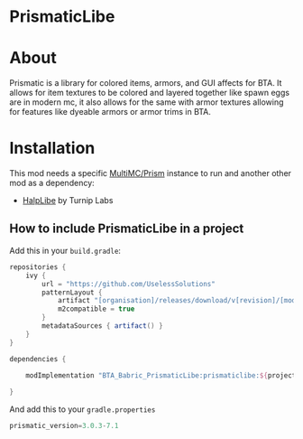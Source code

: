 # PrismaticLibe

# About

Prismatic is a library for colored items, armors, and GUI affects for BTA. It allows for item textures to be colored and layered together like spawn eggs are in modern mc, it also allows for the same with armor textures allowing for features like dyeable armors or armor trims in BTA.

# Installation
This mod needs a specific [MultiMC/Prism](https://github.com/Turnip-Labs/babric-instance-repo) instance to run and another other mod as a dependency:
- [HalpLibe](https://github.com/Turnip-Labs/bta-halplibe/releases) by Turnip Labs

## How to include PrismaticLibe in a project
Add this in your `build.gradle`:
```groovy
repositories {
    ivy {
		url = "https://github.com/UselessSolutions"
		patternLayout {
			artifact "[organisation]/releases/download/v[revision]/[module]-[revision].jar"
			m2compatible = true
		}
		metadataSources { artifact() }
	}
}

dependencies {

    modImplementation "BTA_Babric_PrismaticLibe:prismaticlibe:${project.prismatic_version}"
   
}
```
And add this to your `gradle.properties`
```groovy
prismatic_version=3.0.3-7.1
```
